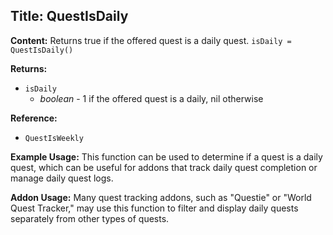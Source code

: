 ## Title: QuestIsDaily

**Content:**
Returns true if the offered quest is a daily quest.
`isDaily = QuestIsDaily()`

**Returns:**
- `isDaily`
  - *boolean* - 1 if the offered quest is a daily, nil otherwise

**Reference:**
- `QuestIsWeekly`

**Example Usage:**
This function can be used to determine if a quest is a daily quest, which can be useful for addons that track daily quest completion or manage daily quest logs.

**Addon Usage:**
Many quest tracking addons, such as "Questie" or "World Quest Tracker," may use this function to filter and display daily quests separately from other types of quests.